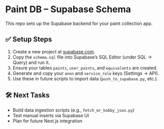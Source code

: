 # Paint DB – Supabase Schema

This repo sets up the Supabase backend for your paint collection app.

## ✅ Setup Steps

1. Create a new project at [supabase.com](https://supabase.com).
2. Copy the `schema.sql` file into Supabase’s SQL Editor (under SQL → Query) and run it.
3. Ensure your tables `paints`, `user_paints`, and `equivalents` are created.
4. Generate and copy your `anon` and `service_role` keys (Settings → API).
5. Use these in future scripts to import data (`push_to_supabase.py`, etc.).

## 🛠️ Next Tasks

- Build data ingestion scripts (e.g., `fetch_mr_hobby_json.py`)
- Test manual inserts via Supabase UI
- Plan for future Next.js integration
